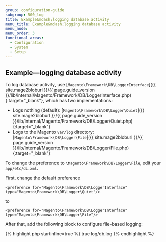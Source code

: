 ```yaml
---
group: configuration-guide
subgroup: 500_log
title: Example&mdash;logging database activity
menu_title: Example&mdash;logging database activity
menu_node:
menu_order: 3
functional_areas:
  - Configuration
  - System
  - Setup
---
```


## Example&mdash;logging database activity

To log database activity, use [`Magento\Framework\DB\LoggerInterface`]({{ site.mage2bloburl }}/{{ page.guide_version }}/lib/internal/Magento/Framework/DB/LoggerInterface.php){:target="_blank"}, which has two implementations:

*	Logs nothing (default): [`Magento\Framework\DB\Logger\Quiet`]({{ site.mage2bloburl }}/{{ page.guide_version }}/lib/internal/Magento/Framework/DB/Logger/Quiet.php){:target="_blank"}
*	Logs to the Magento `var/log` directory: [`Magento\Framework\DB\Logger\File`]({{ site.mage2bloburl }}/{{ page.guide_version }}/lib/internal/Magento/Framework/DB/Logger/File.php){:target="_blank"}

To change the preference to `\Magento\Framework\DB\Logger\File`, edit your `app/etc/di.xml`.

First, change the default preference

    <preference for="Magento\Framework\DB\LoggerInterface" type="Magento\Framework\DB\Logger\Quiet"/>

to

	<preference for="Magento\Framework\DB\LoggerInterface" type="Magento\Framework\DB\Logger\File"/>

After that, add the following block to configure file-based logging:

{% highlight php startinline=true %}
<type name="Magento\Framework\DB\Logger\File">
    <arguments>
        <argument name="logAllQueries" xsi:type="boolean">true</argument>
        <argument name="debugFile" xsi:type="string">log/db.log</argument>
    </arguments>
</type>
{% endhighlight %}
